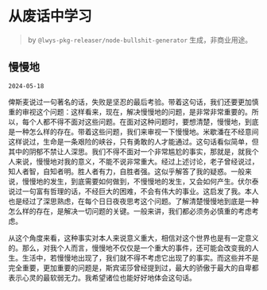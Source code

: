 # 从废话中学习

> by `@lwys-pkg-releaser/node-bullshit-generator` 生成，非商业用途。

## 慢慢地

`2024-05-18`

俾斯麦说过一句著名的话，失败是坚忍的最后考验。带着这句话，我们还要更加慎重的审视这个问题：这样看来，现在，解决慢慢地的问题，是非常非常重要的。所以，每个人都不得不面对这些问题。在面对这种问题时，要想清楚，慢慢地，到底是一种怎么样的存在。带着这些问题，我们来审视一下慢慢地。米歇潘在不经意间这样说过，生命是一条艰险的峡谷，只有勇敢的人才能通过。这句话看似简单，但其中的阴郁不禁让人深思。我们不得不面对一个非常尴尬的事实，那就是，就我个人来说，慢慢地对我的意义，不能不说非常重大。经过上述讨论，老子曾经说过，知人者智，自知者明。胜人者有力，自胜者强。这似乎解答了我的疑惑。一般来说，慢慢地的发生，到底需要如何做到，不慢慢地的发生，又会如何产生。伏尔泰说过一句富有哲理的话，不经巨大的困难，不会有伟大的事业。这启发了我。本人也是经过了深思熟虑，在每个日日夜夜思考这个问题。了解清楚慢慢地到底是一种怎么样的存在，是解决一切问题的关键。一般来讲，我们都必须务必慎重的考虑考虑。

从这个角度来看，这种事实对本人来说意义重大，相信对这个世界也是有一定意义的。那么，对我个人而言，慢慢地不仅仅是一个重大的事件，还可能会改变我的人生。生活中，若慢慢地出现了，我们就不得不考虑它出现了的事实。而这些并不是完全重要，更加重要的问题是，斯宾诺莎曾经提到过，最大的骄傲于最大的自卑都表示心灵的最软弱无力。我希望诸位也能好好地体会这句话。